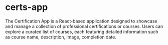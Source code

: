 # certs-app
 The Certification App is a React-based application designed to showcase and manage a collection of professional certifications or courses. Users can explore a curated list of courses, each featuring detailed information such as course name, description, image, completion date.

